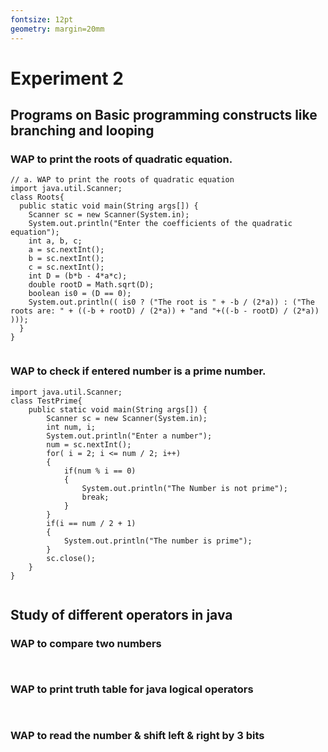 ```yaml
---
fontsize: 12pt
geometry: margin=20mm
---
```


# Experiment 2 

## Programs on Basic programming constructs like branching and looping
### WAP to print the roots of quadratic equation.
```{.Java .numberLines}
// a. WAP to print the roots of quadratic equation
import java.util.Scanner;
class Roots{
  public static void main(String args[]) {
    Scanner sc = new Scanner(System.in);
    System.out.println("Enter the coefficients of the quadratic equation");
    int a, b, c;
    a = sc.nextInt();
    b = sc.nextInt();
    c = sc.nextInt();
    int D = (b*b - 4*a*c);
    double rootD = Math.sqrt(D);
    boolean is0 = (D == 0);
    System.out.println(( is0 ? ("The root is " + -b / (2*a)) : ("The roots are: " + ((-b + rootD) / (2*a)) + "and "+((-b - rootD) / (2*a)) )));
  }
}
```
```
```
### WAP to check if entered number is a prime number.
```{.Java .numberLines}
import java.util.Scanner;
class TestPrime{
	public static void main(String args[]) {
		Scanner sc = new Scanner(System.in);
		int num, i;
		System.out.println("Enter a number");
		num = sc.nextInt();
		for( i = 2; i <= num / 2; i++)
		{
			if(num % i == 0)
			{
				System.out.println("The Number is not prime");
				break;
			}
		}
        if(i == num / 2 + 1)
        {
            System.out.println("The number is prime");
        }
        sc.close();
	}
}
```
```

```
## Study of different operators in java
### WAP to compare two numbers
```{.Java .numberLines}

```
```

```
### WAP to print truth table for java logical operators
```{.Java .numberLines}

```
```

```
### WAP to read the number & shift left & right by 3 bits
```{.Java .numberLines}

```
```

```